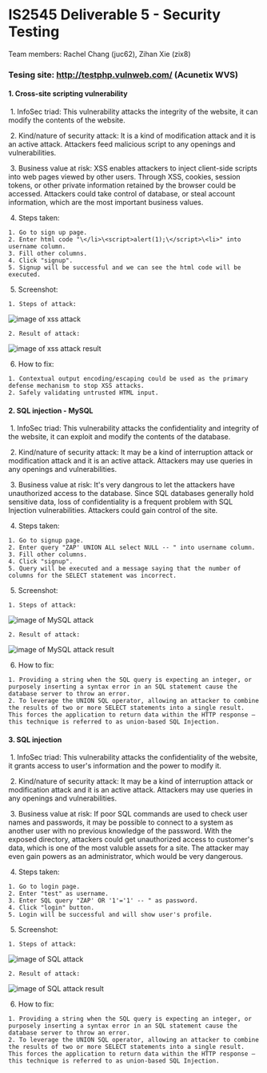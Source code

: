 # IS2545 Deliverable 5 - Security Testing
Team members: Rachel Chang (juc62), Zihan Xie (zix8)

### Tesing site: http://testphp.vulnweb.com/ (Acunetix WVS)

#### 1. Cross-site scripting vulnerability
  1. InfoSec triad: This vulnerability attacks the integrity of the website, it can modify the contents of the website.
  
  2. Kind/nature of security attack: It is a kind of modification attack and it is an active attack. Attackers feed malicious script to any openings and vulnerabilities.
  
  3. Business value at risk: XSS enables attackers to inject client-side scripts into web pages viewed by other users. Through XSS,  cookies, session tokens, or other private information retained by the browser could be accessed. Attackers could take control of database, or steal account information, which are the most important business values.
  
  4. Steps taken:
  
    1. Go to sign up page.
    2. Enter html code "\</li>\<script>alert(1);\</script>\<li>" into username column.
    3. Fill other columns.
    4. Click "signup".
    5. Signup will be successful and we can see the html code will be executed.
  
  5. Screenshot:
  
    1. Steps of attack:
![image of xss attack](/img/XSS1.JPG)
    
    2. Result of attack:
![image of xss attack result](/img/XSS2.JPG)
  
  6. How to fix:
    
    1. Contextual output encoding/escaping could be used as the primary defense mechanism to stop XSS attacks.
    2. Safely validating untrusted HTML input.

#### 2. SQL injection - MySQL
  1. InfoSec triad: This vulnerability attacks the confidentiality and integrity of the website, it can exploit and modify the contents of the database.
  
  2. Kind/nature of security attack: It may be a kind of interruption attack or modification attack and it is an active attack. Attackers may use queries in any openings and vulnerabilities.
  
  3. Business value at risk: It's very dangrous to let the attackers have unauthorized access to the database. Since SQL databases generally hold sensitive data, loss of confidentiality is a frequent problem with SQL Injection vulnerabilities. Attackers could gain control of the site.
  
  4. Steps taken:
  
    1. Go to signup page.
    2. Enter query "ZAP' UNION ALL select NULL -- " into username column.
    3. Fill other columns.
    4. Click "signup".
    5. Query will be executed and a message saying that the number of columns for the SELECT statement was incorrect.
  
  5. Screenshot:
  
    1. Steps of attack:
![image of MySQL attack](/img/MySQL.JPG)
    
    2. Result of attack:
![image of MySQL attack result](/img/MySQL2.JPG)
  
  6. How to fix: 
  
    1. Providing a string when the SQL query is expecting an integer, or purposely inserting a syntax error in an SQL statement cause the database server to throw an error.
    2. To leverage the UNION SQL operator, allowing an attacker to combine the results of two or more SELECT statements into a single result. This forces the application to return data within the HTTP response – this technique is referred to as union-based SQL Injection.

#### 3. SQL injection
  1. InfoSec triad: This vulnerability attacks the confidentiality of the website, it grants access to user's information and the power to modify it.
  
  2. Kind/nature of security attack: It may be a kind of interruption attack or modification attack and it is an active attack. Attackers may use queries in any openings and vulnerabilities.
  
  3. Business value at risk: If poor SQL commands are used to check user names and passwords, it may be possible to connect to a system as another user with no previous knowledge of the password. With the exposed directory, attackers could get unauthorized access to customer's data, which is one of the most valuble assets for a site. The attacker may even gain powers as an administrator, which would be very dangerous.
  
  4. Steps taken:
  
    1. Go to login page.    
    2. Enter "test" as username.    
    3. Enter SQL query "ZAP' OR '1'='1' -- " as password.    
    4. Click "login" button.    
    5. Login will be successful and will show user's profile.
  
  5. Screenshot:
  
    1. Steps of attack:
![image of SQL attack](/img/SQL.JPG)
    
    2. Result of attack:
![image of SQL attack result](/img/SQL2.JPG)
  
  6. How to fix: 
    
    1. Providing a string when the SQL query is expecting an integer, or purposely inserting a syntax error in an SQL statement cause the database server to throw an error.
    2. To leverage the UNION SQL operator, allowing an attacker to combine the results of two or more SELECT statements into a single result. This forces the application to return data within the HTTP response – this technique is referred to as union-based SQL Injection.
    
